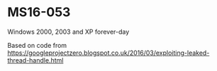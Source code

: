 # MS16-053

Windows 2000, 2003 and XP forever-day


Based on code from https://googleprojectzero.blogspot.co.uk/2016/03/exploiting-leaked-thread-handle.html

